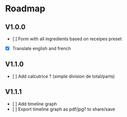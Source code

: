 # Roadmap
## V1.0.0
- [ ] Form with all ingredients based on receipes preset
- [x] Translate english and french

## V1.1.0
- [ ] Add calcutrice ? (simple division de total/parts)

## V1.1.1
- [ ] Add timeline graph
- [ ] Export timeline graph as pdf/jpg? to share/save

